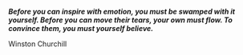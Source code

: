 _**Before you can inspire with emotion, you must be swamped with it yourself. Before you can move their tears, your own must flow. To convince them, you must yourself believe.**_

Winston Churchill